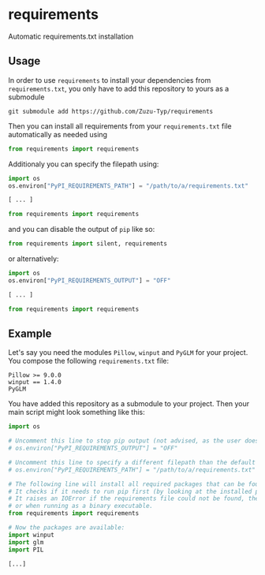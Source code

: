 # requirements
 Automatic requirements.txt installation

## Usage
In order to use `requirements` to install your dependencies from `requirements.txt`, you only have to add this repository to yours as a submodule
```Shell
git submodule add https://github.com/Zuzu-Typ/requirements
```

Then you can install all requirements from your `requirements.txt` file automatically as needed using
```Python
from requirements import requirements
```

Additionaly you can specify the filepath using:
```Python
import os
os.environ["PyPI_REQUIREMENTS_PATH"] = "/path/to/a/requirements.txt"

[ ... ]

from requirements import requirements
```

and you can disable the output of `pip` like so:
```Python
from requirements import silent, requirements
```

or alternatively:
```Python
import os
os.environ["PyPI_REQUIREMENTS_OUTPUT"] = "OFF"

[ ... ]

from requirements import requirements
```

## Example
Let's say you need the modules `Pillow`, `winput` and `PyGLM` for your project.  
You compose the following `requirements.txt` file:
```
Pillow >= 9.0.0
winput == 1.4.0
PyGLM
```

You have added this repository as a submodule to your project.
Then your main script might look something like this:

```Python
import os

# Uncomment this line to stop pip output (not advised, as the user doesn't know what's going on):
# os.environ["PyPI_REQUIREMENTS_OUTPUT"] = "OFF"

# Uncomment this line to specify a different filepath than the default relative "requirements.txt" file
# os.environ["PyPI_REQUIREMENTS_PATH"] = "/path/to/a/requirements.txt"

# The following line will install all required packages that can be found in the requirements.txt file.
# It checks if it needs to run pip first (by looking at the installed packages in site-packages)
# It raises an IOError if the requirements file could not be found, the site-packages folder was missing
# or when running as a binary executable.
from requirements import requirements

# Now the packages are available:
import winput
import glm
import PIL

[...]

```
